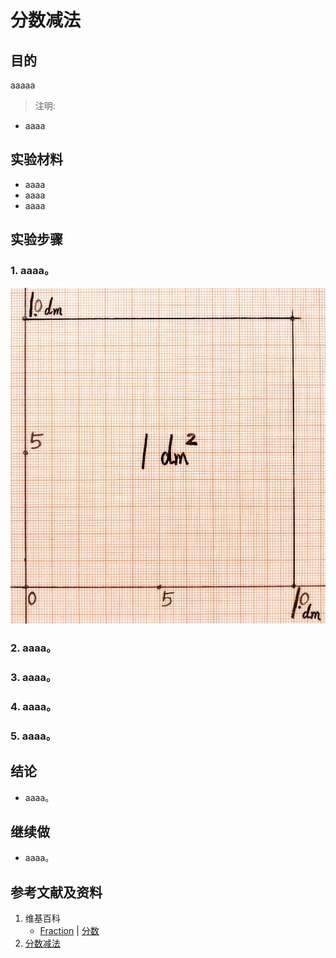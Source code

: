 # 分数减法

## 目的

aaaaa

> 注明:
>  
- aaaa


## 实验材料

- aaaa
- aaaa
- aaaa

## 实验步骤

### 1. aaaa。
![](/images/数系/可比数和不可比数/分数减法/1a1.jpg)

### 2. aaaa。

### 3. aaaa。

### 4. aaaa。

### 5. aaaa。

## 结论

- aaaa。

## 继续做

- aaaa。

## 参考文献及资料

1. 维基百科
	- [Fraction](https://en.wikipedia.org/wiki/Fraction) | [分数](https://zh.wikipedia.org/wiki/%E5%88%86%E6%95%B8) 
3. [分数减法](https://baike.baidu.com/item/%E5%88%86%E6%95%B0%E5%87%8F%E6%B3%95/22761463?fr=aladdin) 

